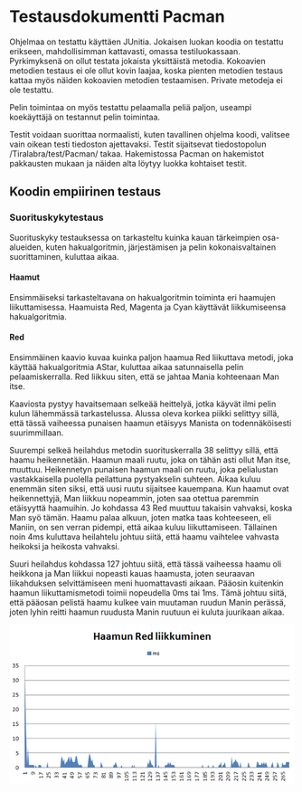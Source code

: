 <h1> Testausdokumentti Pacman </h1>

Ohjelmaa on testattu käyttäen JUnitia. Jokaisen luokan koodia on testattu erikseen, mahdollisimman kattavasti, omassa testiluokassaan. Pyrkimyksenä on ollut testata jokaista yksittäistä metodia. Kokoavien metodien testaus ei ole ollut kovin laajaa, koska pienten metodien testaus kattaa myös näiden kokoavien metodien testaamisen. Private metodeja ei ole testattu.

Pelin toimintaa on myös testattu pelaamalla peliä paljon, useampi koekäyttäjä on testannut pelin toimintaa.

Testit voidaan suorittaa normaalisti, kuten tavallinen ohjelma koodi, valitsee vain oikean testi tiedoston ajettavaksi. Testit sijaitsevat tiedostopolun /Tiralabra/test/Pacman/ takaa. Hakemistossa Pacman on hakemistot pakkausten mukaan ja näiden alta löytyy luokka kohtaiset testit.

<h2> Koodin empiirinen testaus </h2>

<h3>Suorituskykytestaus</h3>
Suorituskyky testauksessa on tarkasteltu kuinka kauan tärkeimpien osa-alueiden, kuten hakualgoritmin, järjestämisen ja pelin kokonaisvaltainen suorittaminen, kuluttaa aikaa.

<h4>Haamut</h4>
Ensimmäiseksi tarkasteltavana on hakualgoritmin toiminta eri haamujen liikuttamisessa. Haamuista Red, Magenta ja Cyan käyttävät liikkumiseensa hakualgoritmia.

<h4>Red</h4>
Ensimmäinen kaavio kuvaa kuinka paljon haamua Red liikuttava metodi, joka käyttää hakualgoritmia AStar, kuluttaa aikaa satunnaisella pelin pelaamiskerralla. Red liikkuu siten, että se jahtaa Mania kohteenaan Man itse.

Kaaviosta pystyy havaitsemaan selkeää heittelyä, jotka käyvät ilmi pelin kulun lähemmässä tarkastelussa. Alussa oleva korkea piikki selittyy sillä, että tässä vaiheessa punaisen haamun etäisyys Manista on todennäköisesti suurimmillaan. 

Suurempi selkeä heilahdus metodin suorituskerralla 38 selittyy sillä, että haamu heikennetään. Haamun maali ruutu, joka on tähän asti ollut Man itse, muuttuu. Heikennetyn punaisen haamun maali on ruutu, joka pelialustan vastakkaisella puolella peilattuna pystyakselin suhteen. Aikaa kuluu enemmän siten siksi, että uusi ruutu sijaitsee kauempana. Kun haamut ovat heikennettyjä, Man liikkuu nopeammin, joten saa otettua paremmin etäisyyttä haamuihin.  Jo kohdassa 43 Red muuttuu takaisin vahvaksi, koska Man syö tämän. Haamu palaa alkuun, joten matka taas kohteeseen, eli Maniin, on sen verran pidempi, että aikaa kuluu liikuttamiseen. Tällainen noin 4ms kuluttava heilahtelu johtuu siitä, että haamu vaihtelee vahvasta heikoksi ja heikosta vahvaksi.

Suuri heilahdus kohdassa 127 johtuu siitä, että tässä vaiheessa haamu oli heikkona ja Man liikkui nopeasti kauas haamusta, joten seuraavan liikahduksen selvittämiseen meni huomattavasti aikaan.
Pääosin kuitenkin haamun liikuttamismetodi toimii nopeudella 0ms tai 1ms. Tämä johtuu siitä, että pääosan pelistä haamu kulkee vain muutaman ruudun Manin perässä, joten lyhin reitti haamun ruudusta Manin ruutuun ei kuluta juurikaan aikaa.

![alt text](red.png "Red")
